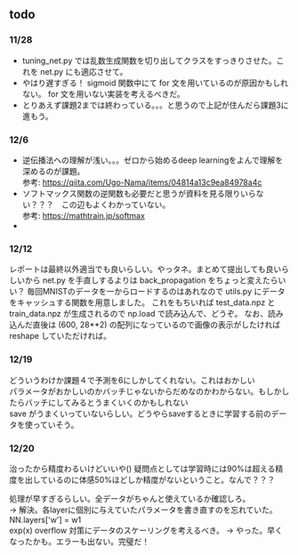## todo
### 11/28
- tuning_net.py では乱数生成関数を切り出してクラスをすっきりさせた。これを net.py にも適応させて。 
- やはり遅すぎる！ sigmoid 関数中にて for 文を用いているのが原因かもしれない。 for 文を用いない実装を考えるべきだ。
- とりあえず課題2までは終わっている。。。と思うので上記が住んだら課題3に進もう。

### 12/6
- 逆伝播法への理解が浅い。。。ゼロから始めるdeep learningをよんで理解を深めるのが課題。  
参考: https://qiita.com/Ugo-Nama/items/04814a13c9ea84978a4c
- ソフトマックス関数の逆関数も必要だと思うが資料を見る限りいらない？？？　この辺もよくわかっていない。  
参考: https://mathtrain.jp/softmax
- 

### 12/12
レポートは最終以外適当でも良いらしい。やっタネ。まとめて提出しても良いらしいから net.py を手直しするよりは back_propagation をちょっと変えたらいい？
毎回MNISTのデータを一からロードするのはあれなので utils.py にデータをキャッシュする関数を用意しました。
これをもちいれば test_data.npz と train_data.npz が生成されるので np.load で読み込んで、どうぞ。
なお、読み込んだ直後は (600, 28**2) の配列になっているので画像の表示がしたければ reshape していただければ。

### 12/19
どういうわけか課題４で予測を6にしかしてくれない。これはおかしい  
パラメータがおかしいのかバッチじゃないからだめなのかわからない。もしかしたらバッチにしてみるとうまくいくのかもしれない  
save がうまくいっていないらしい。どうやらsaveするときに学習する前のデータを使っていそう。

### 12/20
治ったから精度わるいけどいいや()
疑問点としては学習時には90%は超える精度を出しているのに体感50%ほどしか精度がないということ。なんで？？？

処理が早すぎるらしい。全データがちゃんと使えているか確認しろ。  
-> 解決。各layerに個別に与えていたパラメータを書き直すのを忘れていた。NN.layers['w'] = w1  
exp(x) overflow 対策にデータのスケーリングを考えるべき。
-> やった。早くなったかも。エラーも出ない。完璧だ！

